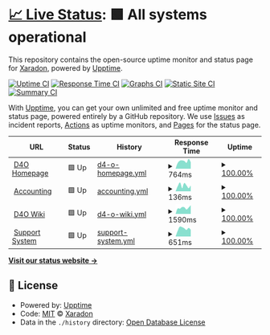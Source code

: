 # [📈 Live Status](https://Xaradon.github.io/D4OStatus): <!--live status--> **🟩 All systems operational**

This repository contains the open-source uptime monitor and status page for [Xaradon](xaradon.de), powered by [Upptime](https://github.com/upptime/upptime).

[![Uptime CI](https://github.com/Xaradon/D4OStatus/workflows/Uptime%20CI/badge.svg)](https://github.com/upptime/upptime/actions?query=workflow%3A%22Uptime+CI%22)
[![Response Time CI](https://github.com/Xaradon/D4OStatus/workflows/Response%20Time%20CI/badge.svg)](https://github.com/upptime/upptime/actions?query=workflow%3A%22Response+Time+CI%22)
[![Graphs CI](https://github.com/Xaradon/D4OStatus/workflows/Graphs%20CI/badge.svg)](https://github.com/upptime/upptime/actions?query=workflow%3A%22Graphs+CI%22)
[![Static Site CI](https://github.com/Xaradon/D4OStatus/workflows/Static%20Site%20CI/badge.svg)](https://github.com/upptime/upptime/actions?query=workflow%3A%22Static+Site+CI%22)
[![Summary CI](https://github.com/Xaradon/D4OStatus/workflows/Summary%20CI/badge.svg)](https://github.com/upptime/upptime/actions?query=workflow%3A%22Summary+CI%22)

With [Upptime](https://upptime.js.org), you can get your own unlimited and free uptime monitor and status page, powered entirely by a GitHub repository. We use [Issues](https://github.com/Xaradon/D4OStatus/issues) as incident reports, [Actions](https://github.com/Xaradon/D4OStatus/actions) as uptime monitors, and [Pages](https://Xaradon.github.io/D4OStatus) for the status page.

<!--start: status pages-->
<!-- This summary is generated by Upptime (https://github.com/upptime/upptime) -->
<!-- Do not edit this manually, your changes will be overwritten -->
<!-- prettier-ignore -->
| URL | Status | History | Response Time | Uptime |
| --- | ------ | ------- | ------------- | ------ |
| <img alt="" src="https://favicons.githubusercontent.com/d4o.de" height="13"> [D4O Homepage](https://d4o.de) | 🟩 Up | [d4-o-homepage.yml](https://github.com/Xaradon/D4OStatus/commits/HEAD/history/d4-o-homepage.yml) | <details><summary><img alt="Response time graph" src="./graphs/d4-o-homepage/response-time-week.png" height="20"> 764ms</summary><br><a href="https://Xaradon.github.io/D4OStatus/history/d4-o-homepage"><img alt="Response time 833" src="https://img.shields.io/endpoint?url=https%3A%2F%2Fraw.githubusercontent.com%2FXaradon%2FD4OStatus%2FHEAD%2Fapi%2Fd4-o-homepage%2Fresponse-time.json"></a><br><a href="https://Xaradon.github.io/D4OStatus/history/d4-o-homepage"><img alt="24-hour response time 836" src="https://img.shields.io/endpoint?url=https%3A%2F%2Fraw.githubusercontent.com%2FXaradon%2FD4OStatus%2FHEAD%2Fapi%2Fd4-o-homepage%2Fresponse-time-day.json"></a><br><a href="https://Xaradon.github.io/D4OStatus/history/d4-o-homepage"><img alt="7-day response time 764" src="https://img.shields.io/endpoint?url=https%3A%2F%2Fraw.githubusercontent.com%2FXaradon%2FD4OStatus%2FHEAD%2Fapi%2Fd4-o-homepage%2Fresponse-time-week.json"></a><br><a href="https://Xaradon.github.io/D4OStatus/history/d4-o-homepage"><img alt="30-day response time 775" src="https://img.shields.io/endpoint?url=https%3A%2F%2Fraw.githubusercontent.com%2FXaradon%2FD4OStatus%2FHEAD%2Fapi%2Fd4-o-homepage%2Fresponse-time-month.json"></a><br><a href="https://Xaradon.github.io/D4OStatus/history/d4-o-homepage"><img alt="1-year response time 833" src="https://img.shields.io/endpoint?url=https%3A%2F%2Fraw.githubusercontent.com%2FXaradon%2FD4OStatus%2FHEAD%2Fapi%2Fd4-o-homepage%2Fresponse-time-year.json"></a></details> | <details><summary><a href="https://Xaradon.github.io/D4OStatus/history/d4-o-homepage">100.00%</a></summary><a href="https://Xaradon.github.io/D4OStatus/history/d4-o-homepage"><img alt="All-time uptime 100.00%" src="https://img.shields.io/endpoint?url=https%3A%2F%2Fraw.githubusercontent.com%2FXaradon%2FD4OStatus%2FHEAD%2Fapi%2Fd4-o-homepage%2Fuptime.json"></a><br><a href="https://Xaradon.github.io/D4OStatus/history/d4-o-homepage"><img alt="24-hour uptime 100.00%" src="https://img.shields.io/endpoint?url=https%3A%2F%2Fraw.githubusercontent.com%2FXaradon%2FD4OStatus%2FHEAD%2Fapi%2Fd4-o-homepage%2Fuptime-day.json"></a><br><a href="https://Xaradon.github.io/D4OStatus/history/d4-o-homepage"><img alt="7-day uptime 100.00%" src="https://img.shields.io/endpoint?url=https%3A%2F%2Fraw.githubusercontent.com%2FXaradon%2FD4OStatus%2FHEAD%2Fapi%2Fd4-o-homepage%2Fuptime-week.json"></a><br><a href="https://Xaradon.github.io/D4OStatus/history/d4-o-homepage"><img alt="30-day uptime 100.00%" src="https://img.shields.io/endpoint?url=https%3A%2F%2Fraw.githubusercontent.com%2FXaradon%2FD4OStatus%2FHEAD%2Fapi%2Fd4-o-homepage%2Fuptime-month.json"></a><br><a href="https://Xaradon.github.io/D4OStatus/history/d4-o-homepage"><img alt="1-year uptime 100.00%" src="https://img.shields.io/endpoint?url=https%3A%2F%2Fraw.githubusercontent.com%2FXaradon%2FD4OStatus%2FHEAD%2Fapi%2Fd4-o-homepage%2Fuptime-year.json"></a></details>
| <img alt="" src="https://favicons.githubusercontent.com/accounting.d4o-free2play.de" height="13"> [Accounting](https://accounting.d4o-free2play.de) | 🟩 Up | [accounting.yml](https://github.com/Xaradon/D4OStatus/commits/HEAD/history/accounting.yml) | <details><summary><img alt="Response time graph" src="./graphs/accounting/response-time-week.png" height="20"> 136ms</summary><br><a href="https://Xaradon.github.io/D4OStatus/history/accounting"><img alt="Response time 197" src="https://img.shields.io/endpoint?url=https%3A%2F%2Fraw.githubusercontent.com%2FXaradon%2FD4OStatus%2FHEAD%2Fapi%2Faccounting%2Fresponse-time.json"></a><br><a href="https://Xaradon.github.io/D4OStatus/history/accounting"><img alt="24-hour response time 102" src="https://img.shields.io/endpoint?url=https%3A%2F%2Fraw.githubusercontent.com%2FXaradon%2FD4OStatus%2FHEAD%2Fapi%2Faccounting%2Fresponse-time-day.json"></a><br><a href="https://Xaradon.github.io/D4OStatus/history/accounting"><img alt="7-day response time 136" src="https://img.shields.io/endpoint?url=https%3A%2F%2Fraw.githubusercontent.com%2FXaradon%2FD4OStatus%2FHEAD%2Fapi%2Faccounting%2Fresponse-time-week.json"></a><br><a href="https://Xaradon.github.io/D4OStatus/history/accounting"><img alt="30-day response time 147" src="https://img.shields.io/endpoint?url=https%3A%2F%2Fraw.githubusercontent.com%2FXaradon%2FD4OStatus%2FHEAD%2Fapi%2Faccounting%2Fresponse-time-month.json"></a><br><a href="https://Xaradon.github.io/D4OStatus/history/accounting"><img alt="1-year response time 197" src="https://img.shields.io/endpoint?url=https%3A%2F%2Fraw.githubusercontent.com%2FXaradon%2FD4OStatus%2FHEAD%2Fapi%2Faccounting%2Fresponse-time-year.json"></a></details> | <details><summary><a href="https://Xaradon.github.io/D4OStatus/history/accounting">100.00%</a></summary><a href="https://Xaradon.github.io/D4OStatus/history/accounting"><img alt="All-time uptime 100.00%" src="https://img.shields.io/endpoint?url=https%3A%2F%2Fraw.githubusercontent.com%2FXaradon%2FD4OStatus%2FHEAD%2Fapi%2Faccounting%2Fuptime.json"></a><br><a href="https://Xaradon.github.io/D4OStatus/history/accounting"><img alt="24-hour uptime 100.00%" src="https://img.shields.io/endpoint?url=https%3A%2F%2Fraw.githubusercontent.com%2FXaradon%2FD4OStatus%2FHEAD%2Fapi%2Faccounting%2Fuptime-day.json"></a><br><a href="https://Xaradon.github.io/D4OStatus/history/accounting"><img alt="7-day uptime 100.00%" src="https://img.shields.io/endpoint?url=https%3A%2F%2Fraw.githubusercontent.com%2FXaradon%2FD4OStatus%2FHEAD%2Fapi%2Faccounting%2Fuptime-week.json"></a><br><a href="https://Xaradon.github.io/D4OStatus/history/accounting"><img alt="30-day uptime 100.00%" src="https://img.shields.io/endpoint?url=https%3A%2F%2Fraw.githubusercontent.com%2FXaradon%2FD4OStatus%2FHEAD%2Fapi%2Faccounting%2Fuptime-month.json"></a><br><a href="https://Xaradon.github.io/D4OStatus/history/accounting"><img alt="1-year uptime 100.00%" src="https://img.shields.io/endpoint?url=https%3A%2F%2Fraw.githubusercontent.com%2FXaradon%2FD4OStatus%2FHEAD%2Fapi%2Faccounting%2Fuptime-year.json"></a></details>
| <img alt="" src="https://favicons.githubusercontent.com/wiki.d4o.de" height="13"> [D4O Wiki](https://wiki.d4o.de/) | 🟩 Up | [d4-o-wiki.yml](https://github.com/Xaradon/D4OStatus/commits/HEAD/history/d4-o-wiki.yml) | <details><summary><img alt="Response time graph" src="./graphs/d4-o-wiki/response-time-week.png" height="20"> 1590ms</summary><br><a href="https://Xaradon.github.io/D4OStatus/history/d4-o-wiki"><img alt="Response time 1680" src="https://img.shields.io/endpoint?url=https%3A%2F%2Fraw.githubusercontent.com%2FXaradon%2FD4OStatus%2FHEAD%2Fapi%2Fd4-o-wiki%2Fresponse-time.json"></a><br><a href="https://Xaradon.github.io/D4OStatus/history/d4-o-wiki"><img alt="24-hour response time 1878" src="https://img.shields.io/endpoint?url=https%3A%2F%2Fraw.githubusercontent.com%2FXaradon%2FD4OStatus%2FHEAD%2Fapi%2Fd4-o-wiki%2Fresponse-time-day.json"></a><br><a href="https://Xaradon.github.io/D4OStatus/history/d4-o-wiki"><img alt="7-day response time 1590" src="https://img.shields.io/endpoint?url=https%3A%2F%2Fraw.githubusercontent.com%2FXaradon%2FD4OStatus%2FHEAD%2Fapi%2Fd4-o-wiki%2Fresponse-time-week.json"></a><br><a href="https://Xaradon.github.io/D4OStatus/history/d4-o-wiki"><img alt="30-day response time 1577" src="https://img.shields.io/endpoint?url=https%3A%2F%2Fraw.githubusercontent.com%2FXaradon%2FD4OStatus%2FHEAD%2Fapi%2Fd4-o-wiki%2Fresponse-time-month.json"></a><br><a href="https://Xaradon.github.io/D4OStatus/history/d4-o-wiki"><img alt="1-year response time 1680" src="https://img.shields.io/endpoint?url=https%3A%2F%2Fraw.githubusercontent.com%2FXaradon%2FD4OStatus%2FHEAD%2Fapi%2Fd4-o-wiki%2Fresponse-time-year.json"></a></details> | <details><summary><a href="https://Xaradon.github.io/D4OStatus/history/d4-o-wiki">100.00%</a></summary><a href="https://Xaradon.github.io/D4OStatus/history/d4-o-wiki"><img alt="All-time uptime 100.00%" src="https://img.shields.io/endpoint?url=https%3A%2F%2Fraw.githubusercontent.com%2FXaradon%2FD4OStatus%2FHEAD%2Fapi%2Fd4-o-wiki%2Fuptime.json"></a><br><a href="https://Xaradon.github.io/D4OStatus/history/d4-o-wiki"><img alt="24-hour uptime 100.00%" src="https://img.shields.io/endpoint?url=https%3A%2F%2Fraw.githubusercontent.com%2FXaradon%2FD4OStatus%2FHEAD%2Fapi%2Fd4-o-wiki%2Fuptime-day.json"></a><br><a href="https://Xaradon.github.io/D4OStatus/history/d4-o-wiki"><img alt="7-day uptime 100.00%" src="https://img.shields.io/endpoint?url=https%3A%2F%2Fraw.githubusercontent.com%2FXaradon%2FD4OStatus%2FHEAD%2Fapi%2Fd4-o-wiki%2Fuptime-week.json"></a><br><a href="https://Xaradon.github.io/D4OStatus/history/d4-o-wiki"><img alt="30-day uptime 100.00%" src="https://img.shields.io/endpoint?url=https%3A%2F%2Fraw.githubusercontent.com%2FXaradon%2FD4OStatus%2FHEAD%2Fapi%2Fd4-o-wiki%2Fuptime-month.json"></a><br><a href="https://Xaradon.github.io/D4OStatus/history/d4-o-wiki"><img alt="1-year uptime 100.00%" src="https://img.shields.io/endpoint?url=https%3A%2F%2Fraw.githubusercontent.com%2FXaradon%2FD4OStatus%2FHEAD%2Fapi%2Fd4-o-wiki%2Fuptime-year.json"></a></details>
| <img alt="" src="https://favicons.githubusercontent.com/ticket.d4o.de" height="13"> [Support System](https://ticket.d4o.de/) | 🟩 Up | [support-system.yml](https://github.com/Xaradon/D4OStatus/commits/HEAD/history/support-system.yml) | <details><summary><img alt="Response time graph" src="./graphs/support-system/response-time-week.png" height="20"> 651ms</summary><br><a href="https://Xaradon.github.io/D4OStatus/history/support-system"><img alt="Response time 815" src="https://img.shields.io/endpoint?url=https%3A%2F%2Fraw.githubusercontent.com%2FXaradon%2FD4OStatus%2FHEAD%2Fapi%2Fsupport-system%2Fresponse-time.json"></a><br><a href="https://Xaradon.github.io/D4OStatus/history/support-system"><img alt="24-hour response time 681" src="https://img.shields.io/endpoint?url=https%3A%2F%2Fraw.githubusercontent.com%2FXaradon%2FD4OStatus%2FHEAD%2Fapi%2Fsupport-system%2Fresponse-time-day.json"></a><br><a href="https://Xaradon.github.io/D4OStatus/history/support-system"><img alt="7-day response time 651" src="https://img.shields.io/endpoint?url=https%3A%2F%2Fraw.githubusercontent.com%2FXaradon%2FD4OStatus%2FHEAD%2Fapi%2Fsupport-system%2Fresponse-time-week.json"></a><br><a href="https://Xaradon.github.io/D4OStatus/history/support-system"><img alt="30-day response time 642" src="https://img.shields.io/endpoint?url=https%3A%2F%2Fraw.githubusercontent.com%2FXaradon%2FD4OStatus%2FHEAD%2Fapi%2Fsupport-system%2Fresponse-time-month.json"></a><br><a href="https://Xaradon.github.io/D4OStatus/history/support-system"><img alt="1-year response time 815" src="https://img.shields.io/endpoint?url=https%3A%2F%2Fraw.githubusercontent.com%2FXaradon%2FD4OStatus%2FHEAD%2Fapi%2Fsupport-system%2Fresponse-time-year.json"></a></details> | <details><summary><a href="https://Xaradon.github.io/D4OStatus/history/support-system">100.00%</a></summary><a href="https://Xaradon.github.io/D4OStatus/history/support-system"><img alt="All-time uptime 100.00%" src="https://img.shields.io/endpoint?url=https%3A%2F%2Fraw.githubusercontent.com%2FXaradon%2FD4OStatus%2FHEAD%2Fapi%2Fsupport-system%2Fuptime.json"></a><br><a href="https://Xaradon.github.io/D4OStatus/history/support-system"><img alt="24-hour uptime 100.00%" src="https://img.shields.io/endpoint?url=https%3A%2F%2Fraw.githubusercontent.com%2FXaradon%2FD4OStatus%2FHEAD%2Fapi%2Fsupport-system%2Fuptime-day.json"></a><br><a href="https://Xaradon.github.io/D4OStatus/history/support-system"><img alt="7-day uptime 100.00%" src="https://img.shields.io/endpoint?url=https%3A%2F%2Fraw.githubusercontent.com%2FXaradon%2FD4OStatus%2FHEAD%2Fapi%2Fsupport-system%2Fuptime-week.json"></a><br><a href="https://Xaradon.github.io/D4OStatus/history/support-system"><img alt="30-day uptime 100.00%" src="https://img.shields.io/endpoint?url=https%3A%2F%2Fraw.githubusercontent.com%2FXaradon%2FD4OStatus%2FHEAD%2Fapi%2Fsupport-system%2Fuptime-month.json"></a><br><a href="https://Xaradon.github.io/D4OStatus/history/support-system"><img alt="1-year uptime 100.00%" src="https://img.shields.io/endpoint?url=https%3A%2F%2Fraw.githubusercontent.com%2FXaradon%2FD4OStatus%2FHEAD%2Fapi%2Fsupport-system%2Fuptime-year.json"></a></details>

<!--end: status pages-->

[**Visit our status website →**](https://Xaradon.github.io/D4OStatus)

## 📄 License

- Powered by: [Upptime](https://github.com/upptime/upptime)
- Code: [MIT](./LICENSE) © [Xaradon](xaradon.de)
- Data in the `./history` directory: [Open Database License](https://opendatacommons.org/licenses/odbl/1-0/)
